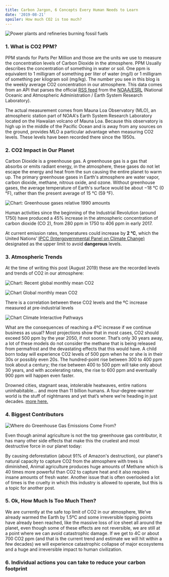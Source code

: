 ```yaml
---
title: Carbon Jargon, 6 Concepts Every Human Needs to Learn
date: '2019-08-21'
spoiler: How much CO2 is too much?
---
```


![Power plants and refineries burning fossil fuels](./malcolm-lightbody-4MbiKlr1kgU-unsplash.jpg "Photo by Malcolm Lightbody on Unsplash")

### 1. What is CO2 PPM?
PPM stands for Parts Per Million and those are the units we use to measure the concentration levels of Carbon Dioxide in the atmosphere.  PPM Usually describes the concentration of something in water or soil. One ppm is equivalent to 1 milligram of something per liter of water (mg/l) or 1 milligram of something per kilogram soil (mg/kg). The number you see in this blog is the weekly average CO2 concentration in our atmosphere. This data comes from an API that parses the official [RSS feed](http://www.esrl.noaa.gov/gmd/webdata/ccgg/trends/rss.xml) from the [NOAA/ESRL](https://www.esrl.noaa.gov/) (National Oceanic and Atmospheric Administration / Earth System Research Laboratory).

The actual measurement comes from Mauna Loa Observatory (MLO), an atmospheric station part of NOAA's Earth System Research Laboratory located on the Hawaiian volcano of Mauna Loa. Because this observatory is high up in the middle of the Pacific Ocean and is away from any sources on the ground, provides MLO a particular advantage when measuring CO2 levels. These levels have been recorded there since the 1950s.

### 2. CO2 Impact in Our Planet
Carbon Dioxide is a greenhouse gas. A greenhouse gas is a gas that absorbs or emits radiant energy, in the atmosphere, these gases do not let escape the energy and heat from the sun causing the entire planet to warm up. The primary greenhouse gases in Earth's atmosphere are water vapor, carbon dioxide, methane, nitrous oxide, and ozone. Without greenhouse gases, the average temperature of Earth's surface would be about −18 °C (0 °F), rather than the present average of 15 °C (59 °F).

![Chart: Greenhouse gases relative 1990 amounts](./aggi_stackedarea_1979-2017_620.jpg "Greenhouse gases relative 1990 amounts")

Human activities since the beginning of the Industrial Revolution (around 1750) have produced a 45% increase in the atmospheric concentration of carbon dioxide (CO
2), from 280 ppm in 1750 to 406 ppm in early 2017.

At current emission rates, temperatures could increase by **2 °C**, which the United Nations' [IPCC (Intergovernmental Panel on Climate Change)](https://www.ipcc.ch/) designated as the upper limit to avoid **dangerous** levels.

### 3. Atmospheric Trends
At the time of writing this post (August 2019) these are the recorded levels and trends of CO2 in our atmosphere:

![Chart: Recent global monthly mean CO2](./co2_trend_gl.png "Recent global monthly mean CO2")

![Chart Global monthly mean CO2](./co2_trend_all_gl.png "Global monthly mean CO2")

There is a correlation between these CO2 levels and the ºC increase measured at pre-industrial levels

![Chart Climate Interactive Pathways](./2015-1215_climate-interactive_pathways.png "Climate Interactive Pathways")

What are the consequences of reaching a 4ºC increase if we continue business as usual? Most projections show that in most cases, CO2 should exceed 500 ppm by the year 2050, if not sooner. That’s only 30 years away, a lot of these models do not consider the methane that is being released from permafrost and the devastating effects that this would have. A child born today will experience CO2 levels of 500 ppm when he or she is in their 30s or possibly even 20s. The hundred-point rise between 300 to 400 ppm took about a century; the rise between 400 to 500 ppm will take only about 30 years, and with accelerating rates, the rise to 600 ppm and eventually 900 ppm will happen even faster.

Drowned cities, stagnant seas, intolerable heatwaves, entire nations uninhabitable… and more than 11 billion humans. A four-degree-warmer world is the stuff of nightmares and yet that’s where we’re heading in just decades. [more here.](https://www.theguardian.com/environment/2019/may/18/climate-crisis-heat-is-on-global-heating-four-degrees-2100-change-way-we-live)

### 4. Biggest Contributors

![Where do Greenhouse Gas Emissions Come From?](./uc_climatechange_illustrations_greenhouse-gas-emissions.png "Where do Greenhouse Gas Emissions Come From?")

Even though animal agriculture is not the top greenhouse gas contributor, it has many other side effects that make this the cruelest and most destructive force in our planet today:

By causing deforestation (about 91% of Amazon's destruction), our planet's natural capacity to capture CO2 from the atmosphere with trees is diminished, Animal agriculture produces huge amounts of Methane which is 40 times more powerful than CO2 to capture heat and it also requires insane amounts of fresh water. Another issue that is often overlooked a lot of times is the cruelty in which this industry is allowed to operate, but this is a topic for another post.

### 5. Ok, How Much Is Too Much Then?
We are currently at the safe top limit of CO2 in our atmosphere, We've already warmed the Earth by 1.5ºC and some irreversible tipping points have already been reached, like the massive loss of ice sheet all around the planet, even though some of these effects are not reversible, we are still at a point where we can avoid catastrophic damage. If we get to 4C or about 700 CO2 ppm (and that is the current trend and estimate we will hit within a few decades) we will experience catastrophic collapse of major ecosystems and a huge and irreversible impact to human civilization.


### 6. Individual actions you can take to reduce your carbon footprint




